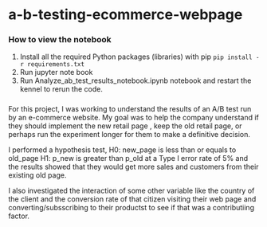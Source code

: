 # a-b-testing-ecommerce-webpage

### How to view the notebook

1. Install all the required Python packages (libraries) with pip
`pip install -r requirements.txt`
2. Run jupyter note book
3. Run Analyze_ab_test_results_notebook.ipynb notebook and restart the kennel to rerun the code. 

### 

For this project, I was working to understand the results of an A/B test run by an e-commerce website. My goal was to 
help the company understand if they should implement the new retail page , keep the old retail page, or perhaps run the 
experiment longer for them to make a definitive decision.

I performed a hypothesis test, H0: new_page is less than or equals to old_page H1: p_new is greater than p_old at a 
Type I error rate of 5% and the results showed that they would get more sales and customers from their existing old page. 

I also investigated the interaction of some other variable like the country of the client and the conversion rate of that citizen 
visiting their web page and converting/subsscribing to their productst to see if that was a contributiing factor.  
